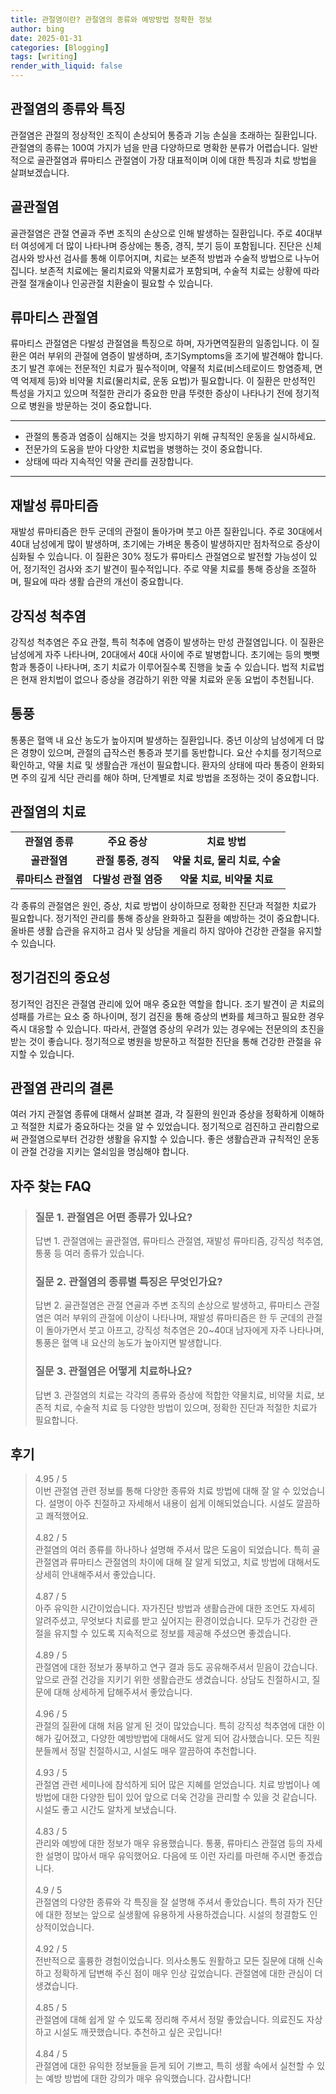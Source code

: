 ```yaml
---
title: 관절염이란? 관절염의 종류와 예방방법 정확한 정보
author: bing
date: 2025-01-31
categories: [Blogging]
tags: [writing]
render_with_liquid: false
---
```

<h2 id='관절염의_종류와_특징'>관절염의 종류와 특징</h2>

<p>관절염은 관절의 정상적인 조직이 손상되어 통증과 기능 손실을 초래하는 질환입니다. 관절염의 종류는 100여 가지가 넘을 만큼 다양하므로 명확한 분류가 어렵습니다. 일반적으로 골관절염과 류마티스 관절염이 가장 대표적이며 이에 대한 특징과 치료 방법을 살펴보겠습니다.</p>

<h2 id='골관절염'>골관절염</h2>

<p>골관절염은 관절 연골과 주변 조직의 손상으로 인해 발생하는 질환입니다. 주로 40대부터 여성에게 더 많이 나타나며 증상에는 통증, 경직, 붓기 등이 포함됩니다. 진단은 신체 검사와 방사선 검사를 통해 이루어지며, 치료는 보존적 방법과 수술적 방법으로 나누어집니다. 보존적 치료에는 물리치료와 약물치료가 포함되며, 수술적 치료는 상황에 따라 관절 절개술이나 인공관절 치환술이 필요할 수 있습니다.</p>

<h2 id='류마티스_관절염'>류마티스 관절염</h2>

<p>류마티스 관절염은 다발성 관절염을 특징으로 하며, 자가면역질환의 일종입니다. 이 질환은 여러 부위의 관절에 염증이 발생하며, 초기Symptoms을 조기에 발견해야 합니다. 초기 발견 후에는 전문적인 치료가 필수적이며, 약물적 치료(비스테로이드 항염증제, 면역 억제제 등)와 비약물 치료(물리치료, 운동 요법)가 필요합니다. 이 질환은 만성적인 특성을 가지고 있으며 적절한 관리가 중요한 만큼 뚜렷한 증상이 나타나기 전에 정기적으로 병원을 방문하는 것이 중요합니다.</p>

<hr />

<ul>
    <li>관절의 통증과 염증이 심해지는 것을 방지하기 위해 규칙적인 운동을 실시하세요.</li>
    <li>전문가의 도움을 받아 다양한 치료법을 병행하는 것이 중요합니다.</li>
    <li>상태에 따라 지속적인 약물 관리를 권장합니다.</li>
</ul>

<hr />

<h2 id='재발성_류마티즘'>재발성 류마티즘</h2>

<p>재발성 류마티즘은 한두 군데의 관절이 돌아가며 붓고 아픈 질환입니다. 주로 30대에서 40대 남성에게 많이 발생하며, 초기에는 가벼운 통증이 발생하지만 점차적으로 증상이 심화될 수 있습니다. 이 질환은 30% 정도가 류마티스 관절염으로 발전할 가능성이 있어, 정기적인 검사와 조기 발견이 필수적입니다. 주로 약물 치료를 통해 증상을 조절하며, 필요에 따라 생활 습관의 개선이 중요합니다.</p>

<h2 id='강직성_척추염'>강직성 척추염</h2>

<p>강직성 척추염은 주요 관절, 특히 척추에 염증이 발생하는 만성 관절염입니다. 이 질환은 남성에게 자주 나타나며, 20대에서 40대 사이에 주로 발병합니다. 초기에는 등의 뻣뻣함과 통증이 나타나며, 조기 치료가 이루어질수록 진행을 늦출 수 있습니다. 법적 치료법은 현재 완치법이 없으나 증상을 경감하기 위한 약물 치료와 운동 요법이 추천됩니다.</p>

<h2 id='통풍'>통풍</h2>

<p>통풍은 혈액 내 요산 농도가 높아지며 발생하는 질환입니다. 중년 이상의 남성에게 더 많은 경향이 있으며, 관절의 급작스런 통증과 붓기를 동반합니다. 요산 수치를 정기적으로 확인하고, 약물 치료 및 생활습관 개선이 필요합니다. 환자의 상태에 따라 통증이 완화되면 주의 깊게 식단 관리를 해야 하며, 단계별로 치료 방법을 조정하는 것이 중요합니다.</p>

<h2 id='관절염의_치료'>관절염의 치료</h2>

<table>
    <tr>
        <td style="text-align: center; height: 17px;"><b>관절염 종류</b></td>
        <td style="text-align: center; height: 17px;"><b>주요 증상</b></td>
        <td style="text-align: center; height: 17px;"><b>치료 방법</b></td>
    </tr>
    <tr>
        <td style="text-align: center; height: 17px;"><b>골관절염</b></td>
        <td style="text-align: center; height: 17px;"><b>관절 통증, 경직</b></td>
        <td style="text-align: center; height: 17px;"><b>약물 치료, 물리 치료, 수술</b></td>
    </tr>
    <tr>
        <td style="text-align: center; height: 17px;"><b>류마티스 관절염</b></td>
        <td style="text-align: center; height: 17px;"><b>다발성 관절 염증</b></td>
        <td style="text-align: center; height: 17px;"><b>약물 치료, 비약물 치료</b></td>
    </tr>
</table>

<p>각 종류의 관절염은 원인, 증상, 치료 방법이 상이하므로 정확한 진단과 적절한 치료가 필요합니다. 정기적인 관리를 통해 증상을 완화하고 질환을 예방하는 것이 중요합니다. 올바른 생활 습관을 유지하고 검사 및 상담을 게을리 하지 않아야 건강한 관절을 유지할 수 있습니다.</p>

<h2 id='정기검진의_중요성'>정기검진의 중요성</h2>

<p>정기적인 검진은 관절염 관리에 있어 매우 중요한 역할을 합니다. 조기 발견이 곧 치료의 성패를 가르는 요소 중 하나이며, 정기 검진을 통해 증상의 변화를 체크하고 필요한 경우 즉시 대응할 수 있습니다. 따라서, 관절염 증상의 우려가 있는 경우에는 전문의의 초진을 받는 것이 좋습니다. 정기적으로 병원을 방문하고 적절한 진단을 통해 건강한 관절을 유지할 수 있습니다.</p>

<h2 id='결론'>관절염 관리의 결론</h2>

<p>여러 가지 관절염 종류에 대해서 살펴본 결과, 각 질환의 원인과 증상을 정확하게 이해하고 적절한 치료가 중요하다는 것을 알 수 있었습니다. 정기적으로 검진하고 관리함으로써 관절염으로부터 건강한 생활을 유지할 수 있습니다. 좋은 생활습관과 규칙적인 운동이 관절 건강을 지키는 열쇠임을 명심해야 합니다.</p>
<h2 id='자주_찾는_FAQ'>자주 찾는 FAQ</h2>
<div itemscope="" itemtype="https://schema.org/FAQPage">
<blockquote>
<div itemscope="" itemprop="mainEntity" itemtype="https://schema.org/Question">
<h3 itemprop="name">질문 1. 관절염은 어떤 종류가 있나요?</h3>
<div itemscope="" itemprop="acceptedAnswer" itemtype="https://schema.org/Answer">
<span itemprop="text">
<p>답변 1. 관절염에는 골관절염, 류마티스 관절염, 재발성 류마티즘, 강직성 척추염, 통풍 등 여러 종류가 있습니다.</p>
</span>
</div>
</div>
<div itemscope="" itemprop="mainEntity" itemtype="https://schema.org/Question">
<h3 itemprop="name">질문 2. 관절염의 종류별 특징은 무엇인가요?</h3>
<div itemscope="" itemprop="acceptedAnswer" itemtype="https://schema.org/Answer">
<span itemprop="text">
<p>답변 2. 골관절염은 관절 연골과 주변 조직의 손상으로 발생하고, 류마티스 관절염은 여러 부위의 관절에 이상이 나타나며, 재발성 류마티즘은 한 두 군데의 관절이 돌아가면서 붓고 아프고, 강직성 척추염은 20~40대 남자에게 자주 나타나며, 통풍은 혈액 내 요산의 농도가 높아지면 발생합니다.</p>
</span>
</div>
</div>
<div itemscope="" itemprop="mainEntity" itemtype="https://schema.org/Question">
<h3 itemprop="name">질문 3. 관절염은 어떻게 치료하나요?</h3>
<div itemscope="" itemprop="acceptedAnswer" itemtype="https://schema.org/Answer">
<span itemprop="text">
<p>답변 3. 관절염의 치료는 각각의 종류와 증상에 적합한 약물치료, 비약물 치료, 보존적 치료, 수술적 치료 등 다양한 방법이 있으며, 정확한 진단과 적절한 치료가 필요합니다.</p>
</span>
</div>
</div>
</blockquote>
</div>
<h2 id='후기'>후기</h2>
<div itemscope itemtype="https://schema.org/Product">
  <blockquote>
  <div itemprop="review" itemscope itemtype="https://schema.org/Review">
      <div itemprop="reviewRating" itemscope itemtype="https://schema.org/Rating"> <span itemprop="ratingValue">4.95</span> / <span itemprop="bestRating">5</span> </div>
      <span itemprop="reviewBody">이번 관절염 관련 정보를 통해 다양한 종류와 치료 방법에 대해 잘 알 수 있었습니다. 설명이 아주 친절하고 자세해서 내용이 쉽게 이해되었습니다. 시설도 깔끔하고 쾌적했어요.</span>
  </div>
  <br>
  <div itemprop="review" itemscope itemtype="https://schema.org/Review">
      <div itemprop="reviewRating" itemscope itemtype="https://schema.org/Rating"> <span itemprop="ratingValue">4.82</span> / <span itemprop="bestRating">5</span> </div>
      <span itemprop="reviewBody">관절염의 여러 종류를 하나하나 설명해 주셔서 많은 도움이 되었습니다. 특히 골관절염과 류마티스 관절염의 차이에 대해 잘 알게 되었고, 치료 방법에 대해서도 상세히 안내해주셔서 좋았습니다.</span>
  </div>
  <br>
  <div itemprop="review" itemscope itemtype="https://schema.org/Review">
      <div itemprop="reviewRating" itemscope itemtype="https://schema.org/Rating"> <span itemprop="ratingValue">4.87</span> / <span itemprop="bestRating">5</span> </div>
      <span itemprop="reviewBody">아주 유익한 시간이었습니다. 자가진단 방법과 생활습관에 대한 조언도 자세히 알려주셨고, 무엇보다 치료를 받고 싶어지는 환경이었습니다. 모두가 건강한 관절을 유지할 수 있도록 지속적으로 정보를 제공해 주셨으면 좋겠습니다.</span>
  </div>
  <br>
  <div itemprop="review" itemscope itemtype="https://schema.org/Review">
      <div itemprop="reviewRating" itemscope itemtype="https://schema.org/Rating"> <span itemprop="ratingValue">4.89</span> / <span itemprop="bestRating">5</span> </div>
      <span itemprop="reviewBody">관절염에 대한 정보가 풍부하고 연구 결과 등도 공유해주셔서 믿음이 갔습니다. 앞으로 관절 건강을 지키기 위한 생활습관도 생겼습니다. 상담도 친절하시고, 질문에 대해 상세하게 답해주셔서 좋았습니다.</span>
  </div>
  <br>
  <div itemprop="review" itemscope itemtype="https://schema.org/Review">
      <div itemprop="reviewRating" itemscope itemtype="https://schema.org/Rating"> <span itemprop="ratingValue">4.96</span> / <span itemprop="bestRating">5</span> </div>
      <span itemprop="reviewBody">관절의 질환에 대해 처음 알게 된 것이 많았습니다. 특히 강직성 척추염에 대한 이해가 깊어졌고, 다양한 예방방법에 대해서도 알게 되어 감사했습니다. 모든 직원 분들께서 정말 친절하시고, 시설도 매우 깔끔하여 추천합니다.</span>
  </div>
  <br>
  <div itemprop="review" itemscope itemtype="https://schema.org/Review">
      <div itemprop="reviewRating" itemscope itemtype="https://schema.org/Rating"> <span itemprop="ratingValue">4.93</span> / <span itemprop="bestRating">5</span> </div>
      <span itemprop="reviewBody">관절염 관련 세미나에 참석하게 되어 많은 지혜를 얻었습니다. 치료 방법이나 예방법에 대한 다양한 팁이 있어 앞으로 더욱 건강을 관리할 수 있을 것 같습니다. 시설도 좋고 시간도 알차게 보냈습니다.</span>
  </div>
  <br>
  <div itemprop="review" itemscope itemtype="https://schema.org/Review">
      <div itemprop="reviewRating" itemscope itemtype="https://schema.org/Rating"> <span itemprop="ratingValue">4.83</span> / <span itemprop="bestRating">5</span> </div>
      <span itemprop="reviewBody">관리와 예방에 대한 정보가 매우 유용했습니다. 통풍, 류마티스 관절염 등의 자세한 설명이 많아서 매우 유익했어요. 다음에 또 이런 자리를 마련해 주시면 좋겠습니다.</span>
  </div>
  <br>
  <div itemprop="review" itemscope itemtype="https://schema.org/Review">
      <div itemprop="reviewRating" itemscope itemtype="https://schema.org/Rating"> <span itemprop="ratingValue">4.9</span> / <span itemprop="bestRating">5</span> </div>
      <span itemprop="reviewBody">관절염의 다양한 종류와 각 특징을 잘 설명해 주셔서 좋았습니다. 특히 자가 진단에 대한 정보는 앞으로 실생활에 유용하게 사용하겠습니다. 시설의 청결함도 인상적이었습니다.</span>
  </div>
  <br>
  <div itemprop="review" itemscope itemtype="https://schema.org/Review">
      <div itemprop="reviewRating" itemscope itemtype="https://schema.org/Rating"> <span itemprop="ratingValue">4.92</span> / <span itemprop="bestRating">5</span> </div>
      <span itemprop="reviewBody">전반적으로 훌륭한 경험이었습니다. 의사소통도 원활하고 모든 질문에 대해 신속하고 정확하게 답변해 주신 점이 매우 인상 깊었습니다. 관절염에 대한 관심이 더 생겼습니다.</span>
  </div>
  <br>
  <div itemprop="review" itemscope itemtype="https://schema.org/Review">
      <div itemprop="reviewRating" itemscope itemtype="https://schema.org/Rating"> <span itemprop="ratingValue">4.85</span> / <span itemprop="bestRating">5</span> </div>
      <span itemprop="reviewBody">관절염에 대해 쉽게 알 수 있도록 정리해 주셔서 정말 좋았습니다. 의료진도 자상하고 시설도 깨끗했습니다. 추천하고 싶은 곳입니다!</span>
  </div>
  <br>
  <div itemprop="review" itemscope itemtype="https://schema.org/Review">
      <div itemprop="reviewRating" itemscope itemtype="https://schema.org/Rating"> <span itemprop="ratingValue">4.84</span> / <span itemprop="bestRating">5</span> </div>
      <span itemprop="reviewBody">관절염에 대한 유익한 정보들을 듣게 되어 기쁘고, 특히 생활 속에서 실천할 수 있는 예방 방법에 대한 강의가 매우 유익했습니다. 감사합니다!</span>
  </div>
  </blockquote>
</div>
